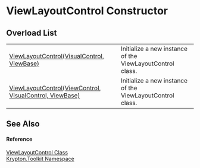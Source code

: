 # ViewLayoutControl Constructor


## Overload List
<table>
<tr>
<td><a href="dfdac4d0-f2ca-8c2f-dc8f-226de85c7e6b.md">ViewLayoutControl(VisualControl, ViewBase)</a></td>
<td>Initialize a new instance of the ViewLayoutControl class.</td></tr>
<tr>
<td><a href="77217fca-28e4-fcf2-38b8-4c02403a5020.md">ViewLayoutControl(ViewControl, VisualControl, ViewBase)</a></td>
<td>Initialize a new instance of the ViewLayoutControl class.</td></tr>
</table>

## See Also


#### Reference
<a href="5002ce33-fe27-3276-5d40-e51c4c498b02.md">ViewLayoutControl Class</a>  
<a href="79d2eac2-21f4-54ff-7552-b20c33c30600.md">Krypton.Toolkit Namespace</a>  
